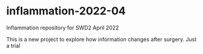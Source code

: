 # inflammation-2022-04
Inflammation repository for SWD2 April 2022

This is a new project to explore how information changes after surgery.
Just a trial
